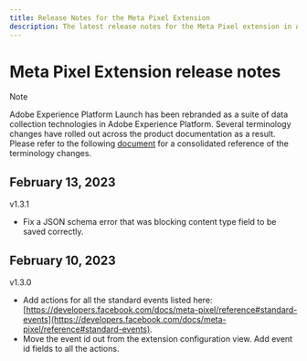 ```yaml
---
title: Release Notes for the Meta Pixel Extension
description: The latest release notes for the Meta Pixel extension in Adobe Experience Platform.
---
```

# Meta Pixel Extension release notes

>[!NOTE]
>
>Adobe Experience Platform Launch has been rebranded as a suite of data collection technologies in Adobe Experience Platform. Several terminology changes have rolled out across the product documentation as a result. Please refer to the following [document](../../../term-updates.md) for a consolidated reference of the terminology changes.

## February 13, 2023

v1.3.1

* Fix a JSON schema error that was blocking content type field to be saved correctly.

## February 10, 2023

v1.3.0

* Add actions for all the standard events listed here: [https://developers.facebook.com/docs/meta-pixel/reference#standard-events](https://developers.facebook.com/docs/meta-pixel/reference#standard-events).
* Move the event id out from the extension configuration view. Add event id fields to all the actions.
